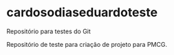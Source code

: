 # cardosodiaseduardoteste
Repositório para testes do Git

Repositório de teste para criação de projeto para PMCG.